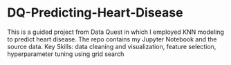 # DQ-Predicting-Heart-Disease
This is a guided project from Data Quest in which I employed KNN modeling to predict heart disease.
The repo contains my Jupyter Notebook and the source data.
Key Skills: data cleaning and visualization, feature selection, hyperparameter tuning using grid search
